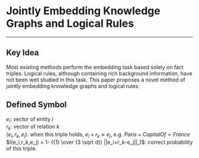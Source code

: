 # Jointly Embedding Knowledge Graphs and Logical Rules  

---

## Key Idea  
Most existing methods perform the embedding
task based solely on fact triples. Logical rules, although containing rich background information, have not been well studied in this
task. This paper proposes a novel method of
jointly embedding knowledge graphs and logical rules.  

## Defined Symbol  
$e_i$: vector of entity $i$  
$r_k$: vector of relation $k$  
$(e_i,r_k,e_j)$: when this triple holds, $e_i+r_k \approx e_j$, e.g. $Paris+CapitalOf = France$  
$I(e_i,r_k,e_j) = 1- ({1} \over {3 \sqrt d}) ||e_i+r_k-e_j||_1$: correct probability of this triple.